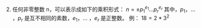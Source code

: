 2. 任何非零整数 n，可以表示成如下的乘积形式：
    $n = ± p_1^{e_1}...p_r^{e_r}$
    其中，$p_1$，... ，$p_r$ 是互不相同的素数，$e_1$，... ，$e_r$ 是正整数。
例： $18=2*3^2$
